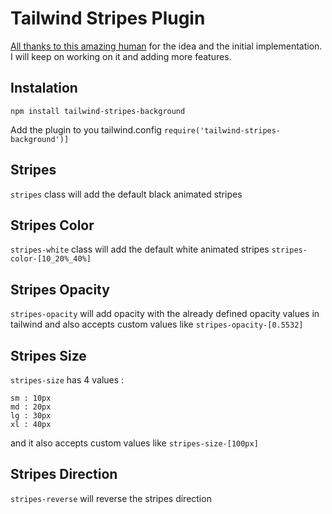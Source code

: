 # Tailwind Stripes Plugin

[All thanks to this amazing human](https://www.protailwind.com/) for the idea and the initial implementation. I will keep on working on it and adding more features.

## Instalation

`npm install tailwind-stripes-background`

Add the plugin to you tailwind.config `require('tailwind-stripes-background')]`


## Stripes 

`stripes` class will add the default black animated stripes

<!-- add an image -->


## Stripes Color
```stripes-white``` class will add the default white animated stripes
```stripes-color-[10_20%_40%]``` 

## Stripes Opacity

`stripes-opacity` will add opacity with the already defined opacity values in tailwind and also accepts custom values like `stripes-opacity-[0.5532]`


## Stripes Size
`stripes-size` has 4 values :

```
sm : 10px
md : 20px
lg : 30px
xl : 40px
```

and it also accepts custom values like `stripes-size-[100px]` 

## Stripes Direction

`stripes-reverse` will reverse the stripes direction

